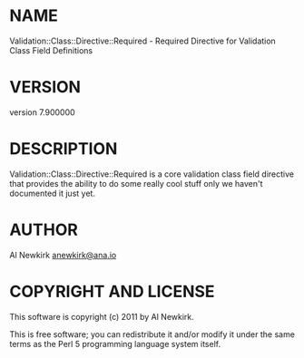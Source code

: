 # NAME

Validation::Class::Directive::Required - Required Directive for Validation Class Field Definitions

# VERSION

version 7.900000

# DESCRIPTION

Validation::Class::Directive::Required is a core validation class field directive
that provides the ability to do some really cool stuff only we haven't
documented it just yet.

# AUTHOR

Al Newkirk <anewkirk@ana.io>

# COPYRIGHT AND LICENSE

This software is copyright (c) 2011 by Al Newkirk.

This is free software; you can redistribute it and/or modify it under
the same terms as the Perl 5 programming language system itself.
